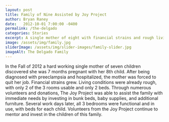 ```yaml
---
layout: post
title: Family of Nine Assisted by Joy Project
author: Bryan Raney
date:   2012-10-01 7:00:00 -0400
permalink: /the-delgado
categories: Stories
excerpt: A single mother of eight with financial strains and rough living conditions was assisted by numerous volunteers and donations
image: /assets/img/family.jpg
sliderImage: /assets/img/slider-images/family-slider.jpg
imageAlt: The Delgado Family
---
```


In the Fall of 2012  a hard working single mother of seven children discovered she was 7 months pregnant with her 8th child. After being diagnosed with preeclampsia and hospitalized, the mother was forced to quit her job. Financial strains grew. Living conditions were already rough, with only 2 of the 3 rooms usable and only 2 beds. Through numerous volunteers and donations, The Joy Project was able to assist the family with immediate needs by investing in bunk beds, baby supplies, and additional furniture. Several work days later, all 3 bedrooms were functional and in use, with beds for each child. Volunteers from the Joy Project continue to mentor and invest in the children of this family.